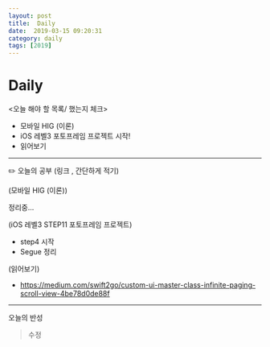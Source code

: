 ```yaml
---
layout: post
title:  Daily
date:  2019-03-15 09:20:31
category: daily
tags: [2019]
---
```


# Daily

<오늘 해야 할 목록/ 했는지 체크>

- 모바일 HIG (이론)
- iOS 레벨3 포토프레임 프로젝트 시작!
- 읽어보기

------

✏️ 오늘의 공부 (링크 , 간단하게 적기)

(모바일 HIG (이론))

정리중...

(iOS 레벨3 STEP11 포토프레임 프로젝트)

- step4 시작
- Segue 정리

(읽어보기)

* https://medium.com/swift2go/custom-ui-master-class-infinite-paging-scroll-view-4be78d0de88f

------

오늘의 반성

> 수정